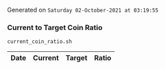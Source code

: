Generated on `Saturday 02-October-2021 at 03:19:55`

### Current to Target Coin Ratio
`current_coin_ratio.sh`

Date|Current|Target|Ratio
---|---|---|---
